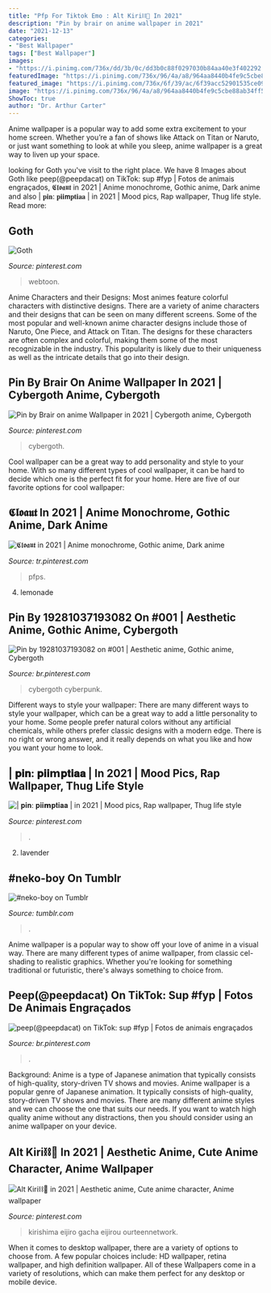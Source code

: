 ```yaml
---
title: "Pfp For Tiktok Emo : Alt Kiri⛓🔪 In 2021"
description: "Pin by brair on anime wallpaper in 2021"
date: "2021-12-13"
categories:
- "Best Wallpaper"
tags: ["Best Wallpaper"]
images:
- "https://i.pinimg.com/736x/dd/3b/0c/dd3b0c88f0297030b84aa40e3f402292.jpg"
featuredImage: "https://i.pinimg.com/736x/96/4a/a8/964aa8440b4fe9c5cbe88ab34ff5a519.jpg"
featured_image: "https://i.pinimg.com/736x/6f/39/ac/6f39acc52901535ce09116f0f9a4ab2b.jpg"
image: "https://i.pinimg.com/736x/96/4a/a8/964aa8440b4fe9c5cbe88ab34ff5a519.jpg"
ShowToc: true
author: "Dr. Arthur Carter"
---
```



Anime wallpaper is a popular way to add some extra excitement to your home screen. Whether you’re a fan of shows like Attack on Titan or Naruto, or just want something to look at while you sleep, anime wallpaper is a great way to liven up your space.

	

		
looking for Goth you've visit to the right place. We have 8 Images about Goth like peep(@peepdacat) on TikTok: sup #fyp | Fotos de animais engraçados, 𝕮𝖑𝖔𝖆𝖚𝖙 in 2021 | Anime monochrome, Gothic anime, Dark anime and also | 𝐩𝐢𝐧: 𝐩𝐢𝐢𝗺𝐩𝐭𝐢𝐚𝐚 | in 2021 | Mood pics, Rap wallpaper, Thug life style. Read more:
		
    
## Goth

<img loading=lazy src="https://i.pinimg.com/736x/4e/85/15/4e8515925f4c7113bd9ee28e5b7c88c2.jpg" onerror="this.onerror=null;this.src='https://tse3.mm.bing.net/th?id=OIP.cKHtENvIUMhQsEcQEYsqkAAAAA&amp;pid=15.1';" alt="Goth">

_Source: pinterest.com_

>webtoon. 

	

Anime Characters and their Designs: Most animes feature colorful characters with distinctive designs.
There are a variety of anime characters and their designs that can be seen on many different screens. Some of the most popular and well-known anime character designs include those of Naruto, One Piece, and Attack on Titan. The designs for these characters are often complex and colorful, making them some of the most recognizable in the industry. This popularity is likely due to their uniqueness as well as the intricate details that go into their design.

    
## Pin By Brair On Anime Wallpaper In 2021 | Cybergoth Anime, Cybergoth

<img loading=lazy src="https://i.pinimg.com/736x/dd/3b/0c/dd3b0c88f0297030b84aa40e3f402292.jpg" onerror="this.onerror=null;this.src='https://tse3.mm.bing.net/th?id=OIP.q4qoF2DJ-ZG_-AhkIOEiwQHaHZ&amp;pid=15.1';" alt="Pin by Brair on anime Wallpaper in 2021 | Cybergoth anime, Cybergoth">

_Source: pinterest.com_

>cybergoth. 

	

Cool wallpaper can be a great way to add personality and style to your home. With so many different types of cool wallpaper, it can be hard to decide which one is the perfect fit for your home. Here are five of our favorite options for cool wallpaper: 

    
## 𝕮𝖑𝖔𝖆𝖚𝖙 In 2021 | Anime Monochrome, Gothic Anime, Dark Anime

<img loading=lazy src="https://i.pinimg.com/736x/6f/39/ac/6f39acc52901535ce09116f0f9a4ab2b.jpg" onerror="this.onerror=null;this.src='https://tse1.mm.bing.net/th?id=OIP.bvPm_J5PL8NZQbf4aviCoAHaI6&amp;pid=15.1';" alt="𝕮𝖑𝖔𝖆𝖚𝖙 in 2021 | Anime monochrome, Gothic anime, Dark anime">

_Source: tr.pinterest.com_

>pfps. 

	

4. lemonade 

    
## Pin By 19281037193082 On #001 | Aesthetic Anime, Gothic Anime, Cybergoth

<img loading=lazy src="https://i.pinimg.com/736x/19/13/44/1913440c5dcc18dd5f247c730577d997.jpg" onerror="this.onerror=null;this.src='https://tse2.mm.bing.net/th?id=OIP.k1M145W6P71zZFj3XjHUPwHaHa&amp;pid=15.1';" alt="Pin by 19281037193082 on #001 | Aesthetic anime, Gothic anime, Cybergoth">

_Source: br.pinterest.com_

>cybergoth cyberpunk. 

	

Different ways to style your wallpaper:
There are many different ways to style your wallpaper, which can be a great way to add a little personality to your home. Some people prefer natural colors without any artificial chemicals, while others prefer classic designs with a modern edge. There is no right or wrong answer, and it really depends on what you like and how you want your home to look.

    
## | 𝐩𝐢𝐧: 𝐩𝐢𝐢𝗺𝐩𝐭𝐢𝐚𝐚 | In 2021 | Mood Pics, Rap Wallpaper, Thug Life Style

<img loading=lazy src="https://i.pinimg.com/736x/e4/89/cb/e489cbfadc767ff24a86ec946ca894c6.jpg" onerror="this.onerror=null;this.src='https://tse1.mm.bing.net/th?id=OIP.wMIA6eiV_333cJejGyG2EwHaJP&amp;pid=15.1';" alt="| 𝐩𝐢𝐧: 𝐩𝐢𝐢𝗺𝐩𝐭𝐢𝐚𝐚 | in 2021 | Mood pics, Rap wallpaper, Thug life style">

_Source: pinterest.com_

>. 

	

2. lavender 

    
## #neko-boy On Tumblr

<img loading=lazy src="https://64.media.tumblr.com/17bc69a1c383476a5566f79da2840a17/5695bcbeba4169d4-0e/s1280x1920/4838a4d53e93e1901272ddaf9d752a169614a465.jpg" onerror="this.onerror=null;this.src='https://tse2.mm.bing.net/th?id=OIP.9L2OZwAouBpTw5AQ5zo-AgHaJ4&amp;pid=15.1';" alt="#neko-boy on Tumblr">

_Source: tumblr.com_

>. 

	

Anime wallpaper is a popular way to show off your love of anime in a visual way. There are many different types of anime wallpaper, from classic cel-shading to realistic graphics. Whether you're looking for something traditional or futuristic, there's always something to choice from.

    
## Peep(@peepdacat) On TikTok: Sup #fyp | Fotos De Animais Engraçados

<img loading=lazy src="https://i.pinimg.com/736x/96/4a/a8/964aa8440b4fe9c5cbe88ab34ff5a519.jpg" onerror="this.onerror=null;this.src='https://tse3.mm.bing.net/th?id=OIP.b_WpeRB7Wb_bY07W6UHZkwHaNK&amp;pid=15.1';" alt="peep(@peepdacat) on TikTok: sup #fyp | Fotos de animais engraçados">

_Source: br.pinterest.com_

>. 

	

Background: Anime is a type of Japanese animation that typically consists of high-quality, story-driven TV shows and movies.
Anime wallpaper is a popular genre of Japanese animation. It typically consists of high-quality, story-driven TV shows and movies. There are many different anime styles and we can choose the one that suits our needs. If you want to watch high quality anime without any distractions, then you should consider using an anime wallpaper on your device.

    
## Alt Kiri⛓🔪 In 2021 | Aesthetic Anime, Cute Anime Character, Anime Wallpaper

<img loading=lazy src="https://i.pinimg.com/736x/ec/77/04/ec770480678fa9827f40aeb728620022.jpg" onerror="this.onerror=null;this.src='https://tse3.mm.bing.net/th?id=OIP.Ikm244dNcbRsWsua-hkZyAHaHa&amp;pid=15.1';" alt="Alt Kiri⛓🔪 in 2021 | Aesthetic anime, Cute anime character, Anime wallpaper">

_Source: pinterest.com_

>kirishima eijiro gacha eijirou ourteennetwork. 

	

When it comes to desktop wallpaper, there are a variety of options to choose from. A few popular choices include: HD wallpaper, retina wallpaper, and high definition wallpaper. All of these Wallpapers come in a variety of resolutions, which can make them perfect for any desktop or mobile device. 

